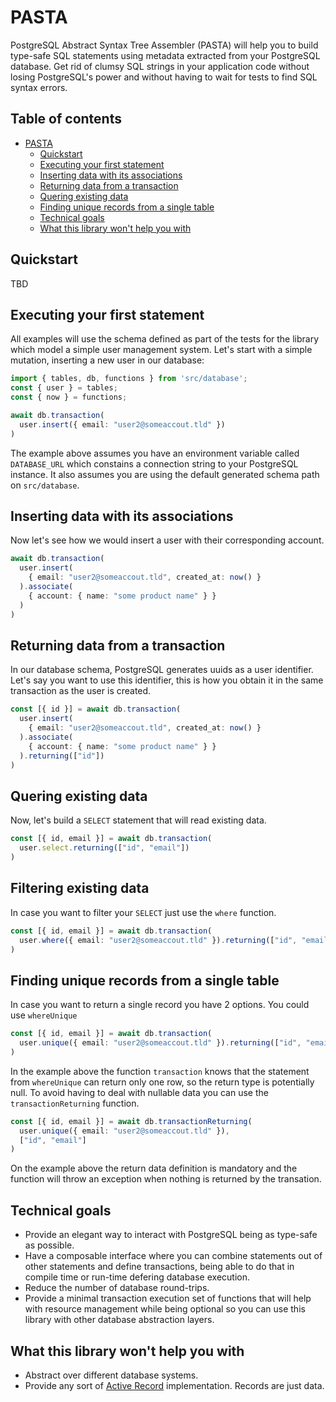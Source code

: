 # PASTA

PostgreSQL Abstract Syntax Tree Assembler (PASTA) will help you to build type-safe SQL statements using metadata extracted from your PostgreSQL database. Get rid of clumsy SQL strings in your application code without losing PostgreSQL's power and without having to wait for tests to find SQL syntax errors.

## Table of contents
- [PASTA](#pasta)
  - [Quickstart](#quickstart)
  - [Executing your first statement](#executing-your-first-statement)
  - [Inserting data with its associations](#inserting-data-with-its-associations)
  - [Returning data from a transaction](#returning-data-from-a-transaction)
  - [Quering existing data](#quering-existing-data)
  - [Finding unique records from a single table](#finding-unique-records-from-a-single-table)
  - [Technical goals](#technical-goals)
  - [What this library won't help you with](#what-this-library-wont-help-you-with)

## Quickstart

TBD

## Executing your first statement

All examples will use the schema defined as part of the tests for the library which model a simple user management system.
Let's start with a simple mutation, inserting a new user in our database:

```ts
import { tables, db, functions } from 'src/database';
const { user } = tables;
const { now } = functions;

await db.transaction(
  user.insert({ email: "user2@someaccout.tld" })
)
```

The example above assumes you have an environment variable called `DATABASE_URL` which constains a connection string to your PostgreSQL instance. It also assumes you are using the default generated schema path on `src/database`.

## Inserting data with its associations

Now let's see how we would insert a user with their corresponding account.

```ts
await db.transaction(
  user.insert(
    { email: "user2@someaccout.tld", created_at: now() }
  ).associate(
    { account: { name: "some product name" } }
  )
)
```

## Returning data from a transaction

In our database schema, PostgreSQL generates uuids as a user identifier.
Let's say you want to use this identifier, this is how you obtain it in the same transaction as the user is created.

```ts
const [{ id }] = await db.transaction(
  user.insert(
    { email: "user2@someaccout.tld", created_at: now() }
  ).associate(
    { account: { name: "some product name" } }
  ).returning(["id"])
)
```

## Quering existing data

Now, let's build a `SELECT` statement that will read existing data.

```ts
const [{ id, email }] = await db.transaction(
  user.select.returning(["id", "email"])
)
```

## Filtering existing data

In case you want to filter your `SELECT` just use the `where` function.

```ts
const [{ id, email }] = await db.transaction(
  user.where({ email: "user2@someaccout.tld" }).returning(["id", "email"])
)
```

## Finding unique records from a single table

In case you want to return a single record you have 2 options. You could use `whereUnique`

```ts
const [{ id, email }] = await db.transaction(
  user.unique({ email: "user2@someaccout.tld" }).returning(["id", "email"])
)
```

In the example above the function `transaction` knows that the statement from `whereUnique` can return only one row, so the return type is potentially null. To avoid having to deal with nullable data you can use the `transactionReturning` function.

```ts
const [{ id, email }] = await db.transactionReturning(
  user.unique({ email: "user2@someaccout.tld" }),
  ["id", "email"]
)
```

On the example above the return data definition is mandatory and the function will throw an exception when nothing is returned by the transation.

## Technical goals

* Provide an elegant way to interact with PostgreSQL being as type-safe as possible.
* Have a composable interface where you can combine statements out of other statements and define transactions, being able to do that in compile time or run-time defering database execution.
* Reduce the number of database round-trips.
* Provide a minimal transaction execution set of functions that will help with resource management while being optional so you can use this library with other database abstraction layers.

## What this library won't help you with

* Abstract over different database systems.
* Provide any sort of [Active Record](https://en.wikipedia.org/wiki/Active_record_pattern) implementation. Records are just data.